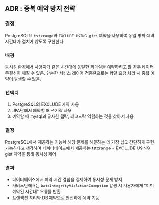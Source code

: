 ## ADR : 중복 예약 방지 전략

### 결정
PostgreSQL의 `tstzrange`와 `EXCLUDE USING gist` 제약을 사용하여 동일 방의 예약 시간대가 겹치지 않도록 구현한다.


### 배경
동시성 환경에서 사용자가 같은 시간대에 동일한 회의실을 예약하려고 할 경우 데이터 무결성이 깨질 수 있음. 단순한 서비스 레이어 검증만으로는 병렬 요청 처리 시 중복 예약이 발생할 수 있음.

### 선택지
1. PostgreSQL의 EXCLUDE 제약 사용
2. JPA단에서 예약할 때 쓰기락 사용
3. 예약할 때 mysql과 유사한 갭락, 레코드락 역할하는 것을 찾아서 사용


### 결정
PostgreSQL에서 제공하는 기능이 해당 문제를 해결하는 데 가장 쉽고 간단하게 구현 가능하다고 생각하여
데이터베이스에서 제공하는 tstzrange + EXCLUDE USING gist 제약을 통해 동시성 제어

### 결과
- 데이터베이스에서 예약 시간 겹침을 강제하여 동시성 문제 방지
- 서비스단에서는 `DataIntegrityViolationException` 발생 시 사용자에게 “이미 예약된 시간대” 오류를 반환
- 트랜잭션 처리와 DB 제약으로 안전하게 예약 가능